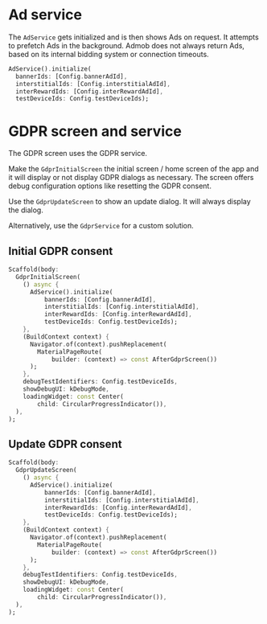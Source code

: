 # Ad service

The `AdService` gets initialized and is then shows Ads on request. It attempts to prefetch Ads in the background. Admob does not always return Ads, based on its internal bidding system or connection timeouts.

```dart
AdService().initialize(
  bannerIds: [Config.bannerAdId],
  interstitialIds: [Config.interstitialAdId],
  interRewardIds: [Config.interRewardAdId],
  testDeviceIds: Config.testDeviceIds);
```

# GDPR screen and service

The GDPR screen uses the GDPR service. 

Make the `GdprInitialScreen` the initial screen / home screen of the app and it will display or not display GDPR dialogs as necessary. The screen offers debug configuration options like resetting the GDPR consent.

Use the `GdprUpdateScreen` to show an update dialog. It will always display the dialog.

Alternatively, use the `GdprService` for a custom solution.

## Initial GDPR consent

```dart
Scaffold(body:
  GdprInitialScreen(
    () async {
      AdService().initialize(
          bannerIds: [Config.bannerAdId],
          interstitialIds: [Config.interstitialAdId],
          interRewardIds: [Config.interRewardAdId],
          testDeviceIds: Config.testDeviceIds);
    },
    (BuildContext context) {
      Navigator.of(context).pushReplacement(
        MaterialPageRoute(
            builder: (context) => const AfterGdprScreen())
      );
    },
    debugTestIdentifiers: Config.testDeviceIds,
    showDebugUI: kDebugMode,
    loadingWidget: const Center(
        child: CircularProgressIndicator()),
  ),
);
```

## Update GDPR consent

```dart
Scaffold(body:
  GdprUpdateScreen(
    () async {
      AdService().initialize(
          bannerIds: [Config.bannerAdId],
          interstitialIds: [Config.interstitialAdId],
          interRewardIds: [Config.interRewardAdId],
          testDeviceIds: Config.testDeviceIds);
    },
    (BuildContext context) {
      Navigator.of(context).pushReplacement(
        MaterialPageRoute(
            builder: (context) => const AfterGdprScreen())
      );
    },
    debugTestIdentifiers: Config.testDeviceIds,
    showDebugUI: kDebugMode,
    loadingWidget: const Center(
        child: CircularProgressIndicator()),
  ),
);
```

